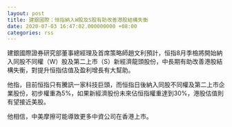 ```yaml
---
layout: post
title: 建銀國際：恒指納入W股及S股有助改善港股結構失衡
date: 2020-07-03 16:47:02.000000000 +08:00
categories: rss
---
```


建銀國際證券研究部董事總經理及首席策略師趙文利預計，恒指8月季檢將開始納入同股不同權（W）股及第二上市（S）新經濟龍頭股份，中長期有助改善港股結構失衡，對提升恒指估值及盈利增長有大幫助。

他指，目前恒指只有騰訊一家科技巨頭，而恒指日後納入同股不同權及第二上市企業股份，初步權重為5%，如果新經濟股份未來佔恒指權重達到30%，港股估值則有望接近美股。

他相信，中美摩擦可能導致更多中資公司在香港上市。
